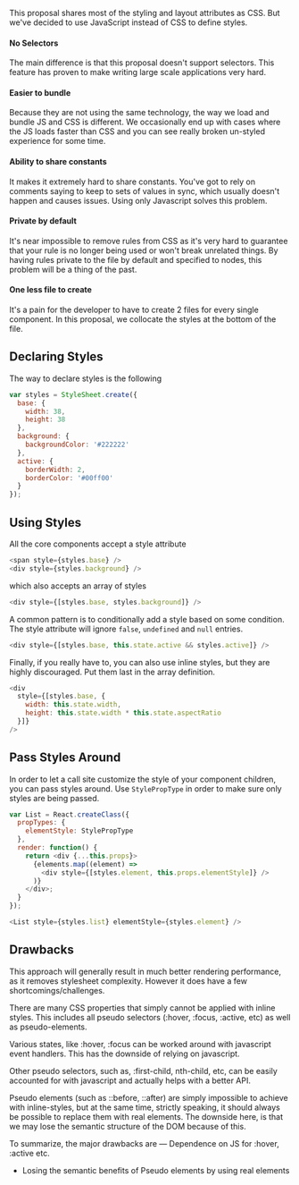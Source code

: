This proposal shares most of the styling and layout attributes as CSS. But we've decided to use JavaScript instead of CSS to define styles.

#### No Selectors

The main difference is that this proposal doesn't support selectors. This feature has proven to make writing large scale applications very hard.

#### Easier to bundle

Because they are not using the same technology, the way we load and bundle JS and CSS is different. We occasionally end up with cases where the JS loads faster than CSS and you can see really broken un-styled experience for some time.

#### Ability to share constants

It makes it extremely hard to share constants. You've got to rely on comments saying to keep to sets of values in sync, which usually doesn't happen and causes issues. Using only Javascript solves this problem.

#### Private by default

It's near impossible to remove rules from CSS as it's very hard to guarantee that your rule is no longer being used or won't break unrelated things. By having rules private to the file by default and specified to nodes, this problem will be a thing of the past.

#### One less file to create

It's a pain for the developer to have to create 2 files for every single component. In this proposal, we collocate the styles at the bottom of the file.


## Declaring Styles

The way to declare styles is the following

```javascript
var styles = StyleSheet.create({
  base: {
    width: 38,
    height: 38
  },
  background: {
    backgroundColor: '#222222'
  },
  active: {
    borderWidth: 2,
    borderColor: '#00ff00'
  }
});
```

## Using Styles

All the core components accept a style attribute

```javascript
<span style={styles.base} />
<div style={styles.background} />
```

which also accepts an array of styles

```javascript
<div style={[styles.base, styles.background]} />
```

A common pattern is to conditionally add a style based on some condition. The style attribute will ignore `false`, `undefined` and `null` entries.

```javascript
<div style={[styles.base, this.state.active && styles.active]} />
```

Finally, if you really have to, you can also use inline styles, but they are highly discouraged. Put them last in the array definition.

```javascript
<div
  style={[styles.base, {
    width: this.state.width,
    height: this.state.width * this.state.aspectRatio
  }]}
/>
```

## Pass Styles Around

In order to let a call site customize the style of your component children, you can pass styles around. Use `StylePropType` in order to make sure only styles are being passed.

```javascript
var List = React.createClass({
  propTypes: {
    elementStyle: StylePropType
  },
  render: function() {
    return <div {...this.props}>
      {elements.map((element) =>
        <div style={[styles.element, this.props.elementStyle]} />
      )}
    </div>;
  }
});

<List style={styles.list} elementStyle={styles.element} />
```

## Drawbacks

This approach will generally result in much better rendering performance, as it removes stylesheet complexity. However it does have a few shortcomings/challenges.

There are many CSS properties that simply cannot be applied with inline styles. This includes all pseudo selectors (:hover, :focus, :active, etc) as well as pseudo-elements.

Various states, like :hover, :focus can be worked around with javascript event handlers. This has the downside of relying on javascript.

Other pseudo selectors, such as, :first-child, nth-child, etc, can be easily accounted for with javascript and actually helps with a better API.

Pseudo elements (such as ::before, ::after) are simply impossible to achieve with inline-styles, but at the same time, strictly speaking, it should always be possible to replace them with real elements. The downside here, is that we may lose the semantic structure of the DOM because of this.

To summarize, the major drawbacks are
— Dependence on JS for :hover, :active etc.
- Losing the semantic benefits of Pseudo elements by using real elements
